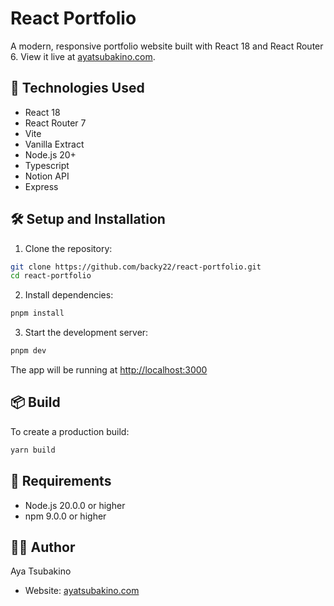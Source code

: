 # React Portfolio

A modern, responsive portfolio website built with React 18 and React Router 6. View it live at [ayatsubakino.com](https://ayatsubakino.com).

## 🚀 Technologies Used

- React 18
- React Router 7
- Vite
- Vanilla Extract
- Node.js 20+
- Typescript
- Notion API
- Express

## 🛠️ Setup and Installation

1. Clone the repository:

```bash
git clone https://github.com/backy22/react-portfolio.git
cd react-portfolio
```

2. Install dependencies:

```bash
pnpm install
```

3. Start the development server:

```bash
pnpm dev
```

The app will be running at [http://localhost:3000](http://localhost:3000)

## 📦 Build

To create a production build:

```bash
yarn build
```

## 🔧 Requirements

- Node.js 20.0.0 or higher
- npm 9.0.0 or higher


## 👩‍💻 Author

Aya Tsubakino
- Website: [ayatsubakino.com](https://ayatsubakino.com)
